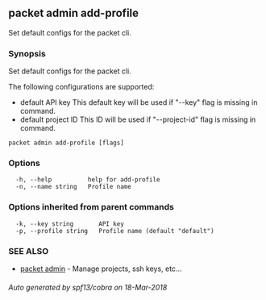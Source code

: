 ## packet admin add-profile

Set default configs for the packet cli.

### Synopsis

Set default configs for the packet cli.

The following configurations are supported:
- default API key
  This default key will be used if "--key" flag is missing in command.
- default project ID
  This ID will be used if "--project-id" flag is missing in command.

```
packet admin add-profile [flags]
```

### Options

```
  -h, --help          help for add-profile
  -n, --name string   Profile name
```

### Options inherited from parent commands

```
  -k, --key string       API key
  -p, --profile string   Profile name (default "default")
```

### SEE ALSO

* [packet admin](packet_admin.md)	 - Manage projects, ssh keys, etc...

###### Auto generated by spf13/cobra on 18-Mar-2018
